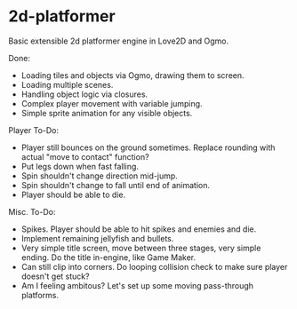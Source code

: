 # 2d-platformer
Basic extensible 2d platformer engine in Love2D and Ogmo.

Done:
- Loading tiles and objects via Ogmo, drawing them to screen.
- Loading multiple scenes.
- Handling object logic via closures.
- Complex player movement with variable jumping.
- Simple sprite animation for any visible objects.

Player To-Do:
- Player still bounces on the ground sometimes. Replace rounding with actual "move to contact" function?
- Put legs down when fast falling.
- Spin shouldn't change direction mid-jump.
- Spin shouldn't change to fall until end of animation.
- Player should be able to die.

Misc. To-Do:
- Spikes. Player should be able to hit spikes and enemies and die.
- Implement remaining jellyfish and bullets.
- Very simple title screen, move between three stages, very simple ending. Do the title in-engine, like Game Maker.
- Can still clip into corners. Do looping collision check to make sure player doesn't get stuck?
- Am I feeling ambitous? Let's set up some moving pass-through platforms.